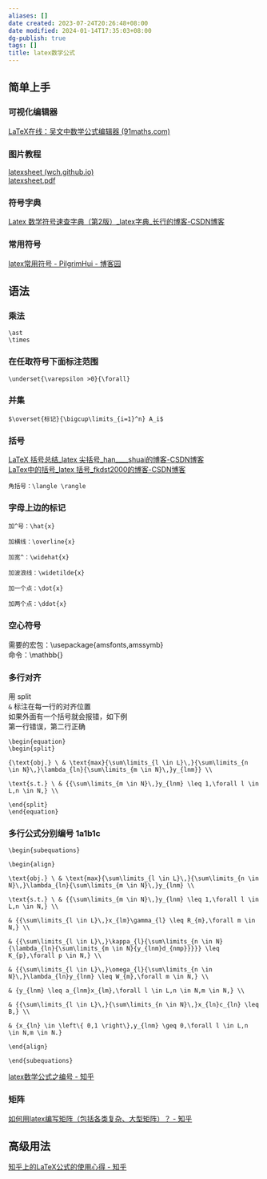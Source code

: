 ```yaml
---
aliases: []
date created: 2023-07-24T20:26:48+08:00
date modified: 2024-01-14T17:35:03+08:00
dg-publish: true
tags: []
title: latex数学公式
---
```


## 简单上手
### 可视化编辑器
[LaTeX在线：吴文中数学公式编辑器 (91maths.com)](https://latex.91maths.com/)
### 图片教程
[latexsheet (wch.github.io)](https://wch.github.io/latexsheet/)  
[latexsheet.pdf](../../../../resources/attachments/latexsheet.pdf)
### 符号字典
[Latex 数学符号速查字典（第2版）\_latex字典\_长行的博客-CSDN博客](https://blog.csdn.net/Changxing_J/article/details/115265901)
### 常用符号
[latex常用符号 - PilgrimHui - 博客园](https://www.cnblogs.com/liaohuiqiang/p/9671302.html)

## 语法
### 乘法
```
\ast 
\times
```
### 在任取符号下面标注范围
```
\underset{\varepsilon >0}{\forall}
```
### 并集
```
$\overset{标记}{\bigcup\limits_{i=1}^n} A_i$
```
### 括号
[LaTeX 括号总结\_latex 尖括号\_han\_\_\_\_shuai的博客-CSDN博客](https://blog.csdn.net/han____shuai/article/details/49679335)  
[LaTex中的括号\_latex 括号\_fkdst2000的博客-CSDN博客](https://blog.csdn.net/qq_39683287/article/details/80689369)
```
角括号：\langle \rangle
```
### 字母上边的标记
```
加^号：\hat{x}

加横线：\overline{x}

加宽^：\widehat{x}

加波浪线：\widetilde{x}

加一个点：\dot{x}

加两个点：\ddot{x}
```
### 空心符号
需要的宏包：\usepackage{amsfonts,amssymb}  
命令：\mathbb{}
### 多行对齐
用 split  
`&` 标注在每一行的对齐位置  
如果外面有一个括号就会报错，如下例  
第一行错误，第二行正确
```
\begin{equation}
\begin{split}

{\text{obj.} \ & \text{max}{\sum\limits_{l \in L}\,}{\sum\limits_{n \in N}\,}\lambda_{ln}{\sum\limits_{m \in N}\,}y_{lnm}} \\

\text{s.t.} \ & {{\sum\limits_{m \in N}\,}y_{lnm} \leq 1,\forall l \in L,n \in N,} \\

\end{split}
\end{equation}
```
### 多行公式分别编号 1a1b1c
```
\begin{subequations}

\begin{align}

\text{obj.} \ & \text{max}{\sum\limits_{l \in L}\,}{\sum\limits_{n \in N}\,}\lambda_{ln}{\sum\limits_{m \in N}\,}y_{lnm} \\

\text{s.t.} \ & {{\sum\limits_{m \in N}\,}y_{lnm} \leq 1,\forall l \in L,n \in N,} \\

& {{\sum\limits_{l \in L}\,}x_{lm}\gamma_{l} \leq R_{m},\forall m \in N,} \\

& {{\sum\limits_{l \in L}\,}\kappa_{l}{\sum\limits_{n \in N}{\lambda_{ln}{\sum\limits_{m \in N}{y_{lnm}d_{nmp}}}}} \leq K_{p},\forall p \in N,} \\

& {{\sum\limits_{l \in L}\,}\omega_{l}{\sum\limits_{n \in N}\,}\lambda_{ln}y_{lnm} \leq W_{m},\forall m \in N,} \\

& {y_{lnm} \leq a_{lnm}x_{lm},\forall l \in L,n \in N,m \in N,} \\

& {{\sum\limits_{l \in L}\,}{\sum\limits_{n \in N}\,}x_{ln}c_{ln} \leq B,} \\

& {x_{ln} \in \left\{ 0,1 \right\},y_{lnm} \geq 0,\forall l \in L,n \in N,m \in N.}

\end{align}

\end{subequations}
```
[latex数学公式之编号 - 知乎](https://zhuanlan.zhihu.com/p/634984148)
### 矩阵
[如何用latex编写矩阵（包括各类复杂、大型矩阵）？ - 知乎](https://zhuanlan.zhihu.com/p/266267223)
## 高级用法
[知乎上的LaTeX公式的使用心得 - 知乎](https://zhuanlan.zhihu.com/p/464115714?utm_id=0)